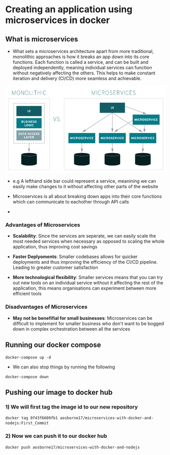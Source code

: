 # Creating an application using microservices in docker


## What is microservices

- What sets a microservices architecture apart from more traditional, monolithic approaches is how it breaks an app down into its core functions. Each function is called a service, and can be built and deployed independently, meaning individual services can function without negatively affecting the others. This helps to make constant iteration and delivery (CI/CD) more seamless and achievable.

![](/images/monolithic-vs-microservices.png)

- e.g A lefthand side bar could represent a service, meanining we can easily make changes to it without affecting other parts of the website

- Microservices is all about breaking down apps into their core functions which can communicate to eachother through API calls
- 

### Advantages of Microservices

- **Scalability**: Since the services are seperate, we can easily scale the most needed services when necessary as opposed to scaling the whole application, thus improving cost savings

- **Faster Deplyoments**: Smaller codebases allows for quicker deployments and thus improving the efficiency of the CI/CD pipeline. Leading to greater customer satisfaction

- **More technological flexibility**: Smaller services means that you can try out new tools on an individual service without it affecting the rest of the application, this means organisations can experiment between more efficient tools 


### Disadvantages of Microservices

- **May not be benefifial for small businesses**: Microservices can be difficult to implement for smaller business who don't want to be bogged down in complex orchestration between all the services



## Running our docker compose

```
docker-compose up -d 
```

- We can also stop things by running the following
```
docker-compose down
```

## Pushing our image to docker hub

### 1) We will first tag the image id to our new repository

```
docker tag 0f43f6609fb1 aosborne17/microservices-with-docker-and-nodejs:First_Commit
```

### 2) Now we can push it to our docker hub

```
docker push aosborne17/microservices-with-docker-and-nodejs
```
